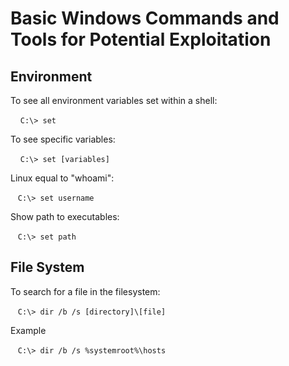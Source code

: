 # Basic Windows Commands and Tools for Potential Exploitation

## Environment

To see all environment variables set within a shell:

&nbsp; &nbsp; ``C:\> set``

To see specific variables:

&nbsp; &nbsp; ``C:\> set [variables]``

Linux equal to "whoami":

&nbsp; &nbsp;``C:\> set username``

Show path to executables:

&nbsp; &nbsp;``C:\> set path``

## File System

To search for a file in the filesystem:

&nbsp; &nbsp;``C:\> dir /b /s [directory]\[file]``

Example

&nbsp; &nbsp;``C:\> dir /b /s %systemroot%\hosts``

